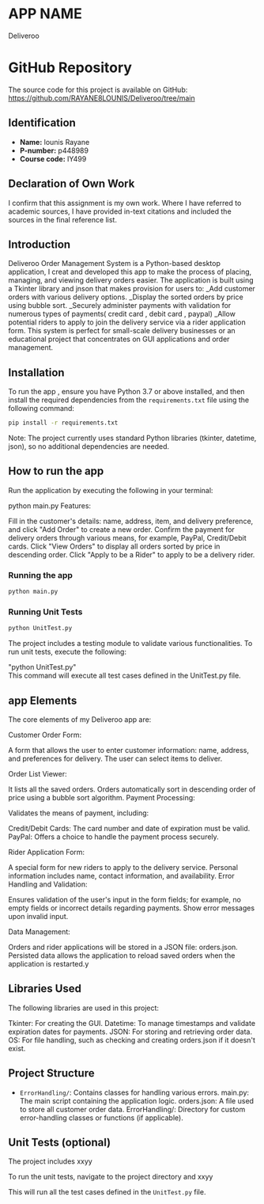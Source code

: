 # APP NAME
Deliveroo
# GitHub Repository
The source code for this project is available on GitHub: https://github.com/RAYANE8LOUNIS/Deliveroo/tree/main 

## Identification
- **Name:** lounis Rayane
- **P-number:** p448989
- **Course code:** IY499

## Declaration of Own Work
I confirm that this assignment is my own work.
Where I have referred to academic sources, I have provided in-text citations and included the sources in the final reference list.

## Introduction
Deliveroo Order Management System is a Python-based desktop application, I creat and developed this app to make the process of placing, managing, and viewing delivery orders easier. The application is built using a Tkinter library and jnson that makes provision for users to:
_Add customer orders with various delivery options.
_Display the sorted orders by price using bubble sort.
_Securely administer payments with validation for numerous types of payments( credit card , debit card , paypal)
_Allow potential riders to apply to join the delivery service via a rider application form.
This system is perfect for small-scale delivery businesses or an educational project that concentrates on GUI applications and order management.

## Installation
To run the app , ensure you have Python 3.7 or above installed, and then install the required dependencies from the `requirements.txt` file using the following command:
```bash
pip install -r requirements.txt
```
Note: The project currently uses standard Python libraries (tkinter, datetime, json), so no additional dependencies are needed.


## How to run the app 
Run the application by executing the following in your terminal:


python main.py
Features:

Fill in the customer's details: name, address, item, and delivery preference, and click "Add Order" to create a new order.
Confirm the payment for delivery orders through various means, for example, PayPal, Credit/Debit cards.
Click "View Orders" to display all orders sorted by price in descending order.
Click "Apply to be a Rider" to apply to be a delivery rider.


### Running the app
```python
python main.py
```

### Running Unit Tests
```python
python UnitTest.py
```
The project includes a testing module to validate various functionalities. To run unit tests, execute the following:

"python UnitTest.py"  
This command will execute all test cases defined in the UnitTest.py file.

## app Elements
The core elements of my Deliveroo app are:

Customer Order Form:

A form that allows the user to enter customer information: name, address, and preferences for delivery.
The user can select items to deliver.

Order List Viewer:

It lists all the saved orders.
Orders automatically sort in descending order of price using a bubble sort algorithm.
Payment Processing:

Validates the means of payment, including:

Credit/Debit Cards: The card number and date of expiration must be valid.
PayPal: Offers a choice to handle the payment process securely.

Rider Application Form:

A special form for new riders to apply to the delivery service.
Personal information includes name, contact information, and availability.
Error Handling and Validation:

Ensures validation of the user's input in the form fields; for example, no empty fields or incorrect details regarding payments.
Show error messages upon invalid input.

Data Management:

Orders and rider applications will be stored in a JSON file: orders.json.
Persisted data allows the application to reload saved orders when the application is restarted.y 

## Libraries Used
The following libraries are used in this project:

Tkinter: For creating the GUI.
Datetime: To manage timestamps and validate expiration dates for payments.
JSON: For storing and retrieving order data.
OS: For file handling, such as checking and creating orders.json if it doesn't exist.



## Project Structure
- `ErrorHandling/`: Contains classes for handling various errors.
main.py: The main script containing the application logic.
orders.json: A file used to store all customer order data.
ErrorHandling/:  Directory for custom error-handling classes or functions (if applicable).

## Unit Tests (optional)
The project includes xxyy

To run the unit tests, navigate to the project directory and xxyy

This will run all the test cases defined in the `UnitTest.py` file.
